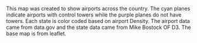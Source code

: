 This map was created to show airports across the country.
The cyan planes indicate airports with control towers while the purple planes do not have towers.
Each state is color coded based on airport Density.
The airport data came from data.gov and the state data came from Mike Bostock OF D3. The base map is from leaflet.
